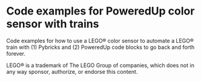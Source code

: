 # Code examples for PoweredUp color sensor with trains

Code examples for how to use a LEGO® color sensor to automate a LEGO® train with (1) Pybricks and (2) PoweredUp code blocks to go back and forth forever.

LEGO® is a trademark of The LEGO Group of companies, which does not in any way sponsor, authorize, or endorse this content. 
